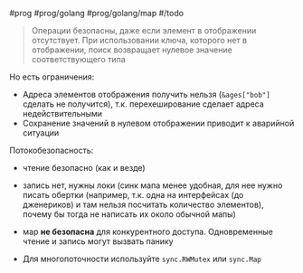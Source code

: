 #prog #prog/golang #prog/golang/map #/todo

> Операции безопасны, даже если элемент в отображении отсутствует. При использовании ключа, которого нет в отображении, поиск возвращает нулевое зна­чение соответствующего типа

Но есть ограничения:
- Адреса элементов отображения получить нельзя (`&ages["bob"]` сделать не получится), т.к. перехеширование сделает адреса недействительными
- Сохранение значений в нулевом отобра­жении приводит к аварийной ситуации

Потокобезопасность:
- чтение безопасно (как и везде)
- запись нет, нужны локи (синк мапа менее удобная, для нее нужно писать обертки (например, т.к. одна на интерфейсах (до дженериков) и там нельзя посчитать количество элементов), почему бы тогда не написать их около обычной мапы)

- мap **не безопасна** для конкурентного доступа. Одновременные чтение и запись могут вызвать панику
- Для многопоточности используйте `sync.RWMutex` или `sync.Map`